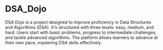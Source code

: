 # DSA_Dojo
 DSA Dojo is a project designed to improve proficiency in Data Structures and Algorithms (DSA). It's structured with three levels: easy, medium, and hard. Users start with basic problems, progress to intermediate challenges, and tackle advanced algorithms. The platform allows learners to advance at their own pace, mastering DSA skills effectively.
